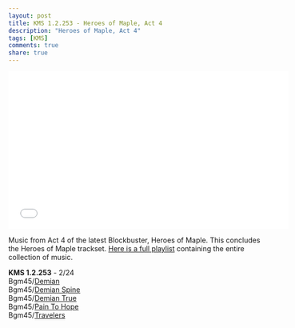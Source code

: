 ```yaml
---
layout: post
title: KMS 1.2.253 - Heroes of Maple, Act 4
description: "Heroes of Maple, Act 4"
tags: [KMS]
comments: true
share: true
---
```


<iframe width="560" height="315" src="//www.youtube.com/embed/videoseries?list=PLARr36qkoiWYVLbrebdh_GVcihWIt4tO5&index=13" frameborder="0" allowfullscreen></iframe>

Music from Act 4 of the latest Blockbuster, Heroes of Maple. This concludes the Heroes of Maple trackset. [Here is a full playlist](http://www.youtube.com/playlist?list=PLARr36qkoiWYVLbrebdh_GVcihWIt4tO5) containing the entire collection of music.

<b>KMS 1.2.253</b> - 2/24  
Bgm45/<a href="https://youtu.be/hQGygfdaZrc">Demian</a>  
Bgm45/<a href="https://youtu.be/fQSf3-SpylY">Demian Spine</a>  
Bgm45/<a href="https://youtu.be/do6QC9kkmv4">Demian True</a>  
Bgm45/<a href="https://youtu.be/9RuNBojwKSQ">Pain To Hope</a>  
Bgm45/<a href="https://youtu.be/CT5bI5PoUDA">Travelers</a>
